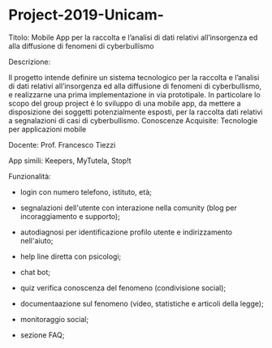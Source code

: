 # Project-2019-Unicam-

Titolo: Mobile App per la raccolta e l’analisi di dati relativi all’insorgenza ed alla diffusione di fenomeni di cyberbullismo 

Descrizione:

Il progetto intende definire un sistema tecnologico per la raccolta e l’analisi di dati relativi all’insorgenza ed alla diffusione di fenomeni di cyberbullismo, e realizzarne una prima implementazione in via prototipale. In particolare lo scopo del group project è lo sviluppo di una mobile app, da mettere a disposizione dei soggetti potenzialmente esposti, per la raccolta dati relativi a segnalazioni di casi di cyberbullismo.
Conoscenze Acquisite:
Tecnologie per applicazioni mobile

Docente: Prof. Francesco Tiezzi

App simili: Keepers, MyTutela, Stop!t

Funzionalità:

- login con numero telefono, istituto, età;

- segnalazioni dell'utente con interazione nella comunity (blog per incoraggiamento e supporto);

- autodiagnosi per identificazione profilo utente e indirizzamento nell'aiuto;

- help line diretta con psicologi;

- chat bot;

- quiz verifica conoscenza del fenomeno (condivisione social);

- documentaazione sul fenomeno (video, statistiche e articoli della legge);

- monitoraggio social;

- sezione FAQ;